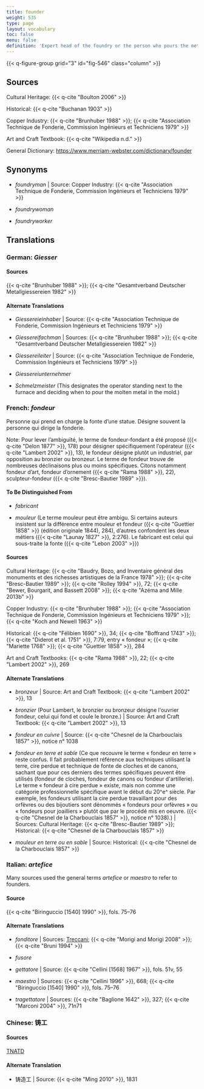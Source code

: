 ```yaml
---
title: founder
weight: 535
type: page
layout: vocabulary
toc: false
menu: false
definition: 'Expert head of the foundry or the person who pours the metal. Person(s) responsible for the translation of the artist’s sculptural model into cast metal sculptures. This may entail a variety of specialized operations, from mold making to wax chasing, alloying, casting, fettling, assembling, chasing, and patination. The artist may in some cases also take on one or more of these roles.'
---
```


{{< q-figure-group grid="3" id="fig-546" class="column" >}}

## Sources

Cultural Heritage: {{< q-cite "Boulton 2006" >}}

Historical: {{< q-cite "Buchanan 1903" >}}

Copper Industry: {{< q-cite "Brunhuber 1988" >}}; {{< q-cite "Association Technique de Fonderie, Commission Ingénieurs et Techniciens 1979" >}}

Art and Craft Textbook: {{< q-cite "Wikipedia n.d." >}}

General Dictionary: <https://www.merriam-webster.com/dictionary/founder>

## Synonyms

- *foundryman* | Source: Copper Industry: {{< q-cite "Association Technique de Fonderie, Commission Ingénieurs et Techniciens 1979" >}}

- *foundrywoman*

- *foundryworker*

## Translations

<div class="accordion">

### **German**: *Giesser*

#### Sources

{{< q-cite "Brunhuber 1988" >}}; {{< q-cite "Gesamtverband Deutscher Metallgiessereien 1982" >}}

#### Alternate Translations

- *Giessereieinhaber* | Source: {{< q-cite "Association Technique de Fonderie, Commission Ingénieurs et Techniciens 1979" >}}

- *Giessereifachman* | Sources: {{< q-cite "Brunhuber 1988" >}}; {{< q-cite "Gesamtverband Deutscher Metallgiessereien 1982" >}}

- *Giessereileiter* | Source: {{< q-cite "Association Technique de Fonderie, Commission Ingénieurs et Techniciens 1979" >}}

- *Giessereiunternehmer*

- *Schmelzmeister* (This designates the operator standing next to the furnace and deciding when to pour the molten metal in the mold.)

### **French**: *fondeur*

Personne qui prend en charge la fonte d’une statue. Désigne souvent la personne qui dirige la fonderie.

<div class="backmatter">
Note: Pour lever l’ambiguïté, le terme de fondeur-fondant a été proposé ({{< q-cite "Delon 1877" >}}, 178) pour désigner spécifiquement l’opérateur ({{< q-cite "Lambert 2002" >}}, 13), le fondeur désigne plutôt un industriel, par opposition au bronzier ou bronzeur. Le terme de fondeur trouve de nombreuses déclinaisons plus ou moins spécifiques. Citons notamment fondeur d’art, fondeur d’ornement ({{< q-cite "Rama 1988" >}}, 22), sculpteur-fondeur ({{< q-cite "Bresc-Bautier 1989" >}}).
</div>

#### To Be Distinguished From

- *fabricant*

- *mouleur* (Le terme mouleur peut être ambigu. Si certains auteurs insistent sur la différence entre mouleur et fondeur ({{< q-cite "Guettier 1858" >}} (édition originale 1844), 284), d’autres confondent les deux métiers ({{< q-cite "Launay 1827" >}}, 2:276). Le fabricant est celui qui sous-traite la fonte ({{< q-cite "Lebon 2003" >}})

#### Sources

Cultural Heritage: {{< q-cite "Baudry, Bozo, and Inventaire général des monuments et des richesses artistiques de la France 1978" >}}; {{< q-cite "Bresc-Bautier 1989" >}}; {{< q-cite "Rolley 1994" >}}, 72; {{< q-cite "Bewer, Bourgarit, and Bassett 2008" >}}; {{< q-cite "Azéma and Mille 2013b" >}}

Copper Industry: {{< q-cite "Brunhuber 1988" >}}; {{< q-cite "Association Technique de Fonderie, Commission Ingénieurs et Techniciens 1979" >}}; {{< q-cite "Koch and Newell 1963" >}}

Historical: {{< q-cite "Félibien 1690" >}}, 34; {{< q-cite "Boffrand 1743" >}}; {{< q-cite "Diderot et al. 1751" >}}, 7:79, entry « fondeur »; {{< q-cite "Mariette 1768" >}}; {{< q-cite "Guettier 1858" >}}, 284

Art and Craft Textbooks: {{< q-cite "Rama 1988" >}}, 22; {{< q-cite "Lambert 2002" >}}, 269

#### Alternate Translations

- *bronzeur* | Source: Art and Craft Textbook: {{< q-cite "Lambert 2002" >}}, 13

- *bronzier* (Pour Lambert, le bronzier ou bronzeur désigne l'ouvrier fondeur, celui qui fond et coule le bronze.) | Source: Art and Craft Textbook: {{< q-cite "Lambert 2002" >}}, 13

- *fondeur en cuivre* | Source: {{< q-cite "Chesnel de la Charbouclais 1857" >}}, notice n° 1038

- *fondeur en terre et sable* (Ce que recouvre le terme « fondeur en terre » reste confus. Il fait probablement référence aux techniques utilisant la terre, cire perdue et technique de fonte de cloches et de canons, sachant que pour ces derniers des termes spécifiques peuvent être utilisés (fondeur de cloches, fondeur de canons ou fondeur d'artillerie). Le terme « fondeur à cire perdue » existe, mais non comme une catégorie professionnelle spécifique avant le début du 20^e^ siècle. Par exemple, les fondeurs utilisant la cire perdue travaillant pour des orfèvres ou des bijoutiers sont dénommés « fondeurs pour orfèvres » ou « fondeurs pour joailliers » plutôt que par le procédé mis en oeuvre. ({{< q-cite "Chesnel de la Charbouclais 1857" >}}, notice n° 1038).) | Sources: Cultural Heritage: {{< q-cite "Bresc-Bautier 1989" >}}; Historical: {{< q-cite "Chesnel de la Charbouclais 1857" >}}

- *mouleur en terre ou en sable* | Source: Historical: {{< q-cite "Chesnel de la Charbouclais 1857" >}}

### **Italian**: *artefice*

Many sources used the general terms *artefice* or *maestro* to refer to founders.

#### Source

{{< q-cite "Biringuccio [1540] 1990" >}}, fols. 75–76

#### Alternate Translations

- *fonditore* | Sources: [Treccani](https://www.treccani.it/vocabolario/ricerca/fonditore/); {{< q-cite "Morigi and Morigi 2008" >}}; {{< q-cite "Bruni 1994" >}}

- *fusore*

- *gettatore* | Source: {{< q-cite "Cellini [1568] 1967" >}}, fols. 51v, 55

- *maestro* | Sources: {{< q-cite "Cellini 1996" >}}, 668; {{< q-cite "Biringuccio [1540] 1990" >}}, fols. 75–76

- *tragettatore* | Sources: {{< q-cite "Baglione 1642" >}}, 327; {{< q-cite "Marconi 2004" >}}, 71n71

### **Chinese**: 铸工

#### Sources

[TNATD](https://terms.naer.edu.tw/detail/626946/?index=3)

#### Alternate Translation

- 铸造工 | Source: {{< q-cite "Ming 2010" >}}, 1831

</div>
